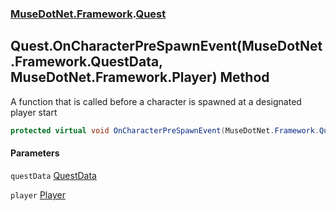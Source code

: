 ### [MuseDotNet.Framework](./MuseDotNet-Framework.md 'MuseDotNet.Framework').[Quest](./Quest.md 'MuseDotNet.Framework.Quest')
## Quest.OnCharacterPreSpawnEvent(MuseDotNet.Framework.QuestData, MuseDotNet.Framework.Player) Method
A function that is called before a character is spawned at a designated player start  
```csharp
protected virtual void OnCharacterPreSpawnEvent(MuseDotNet.Framework.QuestData questData, MuseDotNet.Framework.Player player);
```
#### Parameters
<a name='MuseDotNet-Framework-Quest-OnCharacterPreSpawnEvent(MuseDotNet-Framework-QuestData_MuseDotNet-Framework-Player)-questData'></a>
`questData` [QuestData](./QuestData.md 'MuseDotNet.Framework.QuestData')  
  
<a name='MuseDotNet-Framework-Quest-OnCharacterPreSpawnEvent(MuseDotNet-Framework-QuestData_MuseDotNet-Framework-Player)-player'></a>
`player` [Player](./Player.md 'MuseDotNet.Framework.Player')  
  
